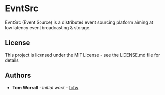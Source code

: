 # EvntSrc

EvntSrc (Event Source) is a distributed event sourcing platform aiming at low latency event broadcasting & storage.

## License
This project is licensed under the MIT License - see the LICENSE.md file for details

## Authors

* **Tom Worrall** - *Initial work* - [tcfw](https://github.com/tcfw)